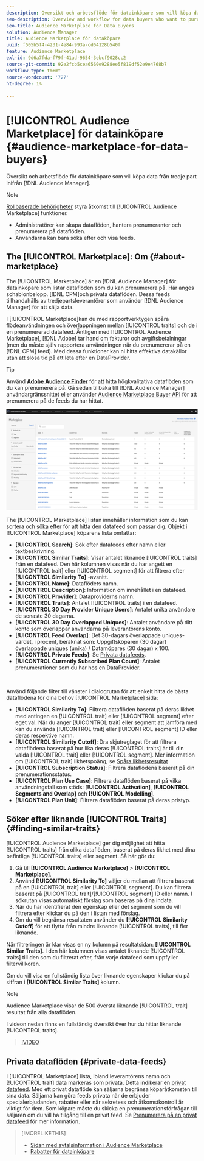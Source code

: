 ```yaml
---
description: Översikt och arbetsflöde för datainköpare som vill köpa data från tredje part inifrån Audience Manager
seo-description: Overview and workflow for data buyers who want to purchase third-party data from within Audience Manager
seo-title: Audience Marketplace for Data Buyers
solution: Audience Manager
title: Audience Marketplace för dataköpare
uuid: f505b5f4-4231-4e84-993a-cd64128b540f
feature: Audience Marketplace
exl-id: 9d6a7fda-f79f-41ad-9654-3ebcf9028cc2
source-git-commit: 92e2fcb5cea6560e9288ee5f819df52e9e4768b7
workflow-type: tm+mt
source-wordcount: '727'
ht-degree: 1%

---
```


# [!UICONTROL Audience Marketplace] för datainköpare {#audience-marketplace-for-data-buyers}

Översikt och arbetsflöde för datainköpare som vill köpa data från tredje part inifrån [!DNL Audience Manager].

>[!NOTE]
>[Rollbaserade behörigheter](../../../reporting/reports-dashboard.md) styra åtkomst till [!UICONTROL Audience Marketplace] funktioner.
>
>* Administratörer kan skapa dataflöden, hantera prenumeranter och prenumerera på dataflöden.
>* Användarna kan bara söka efter och visa feeds.


## The [!UICONTROL Marketplace]: Om {#about-marketplace}

The [!UICONTROL Marketplace] är en [!DNL Audience Manager] för datainköpare som listar dataflöden som du kan prenumerera på. Här anges schablonbelopp. [!DNL CPM]och privata dataflöden. Dessa feeds tillhandahålls av tredjepartsleverantörer som använder [!DNL Audience Manager] för att sälja data.

I [!UICONTROL Marketplace]kan du med rapportverktygen spåra flödeanvändningen och överlappningen mellan [!UICONTROL traits] och de i en prenumererad datafeed. Äntligen med [!UICONTROL Audience Marketplace], [!DNL Adobe] tar hand om fakturor och avgiftsbetalningar (men du måste själv rapportera användningen när du prenumererar på en [!DNL CPM] feed). Med dessa funktioner kan ni hitta effektiva datakällor utan att slösa tid på att leta efter en DataProvider.

>[!TIP]
>
>Använd **[Adobe Audience Finder](https://www.adobe-audience-finder.com/)** för att hitta högkvalitativa dataflöden som du kan prenumerera på. Gå sedan tillbaka till [!DNL Audience Manager] användargränssnittet eller använder [Audience Marketplace Buyer API](https://bank.demdex.com/portal/swagger/index.html#/Audience_Marketplace_Buyer_API) för att prenumerera på de feeds du har hittat.

![customer-marketplace-overview](assets/buyer-marketplace-overview.png)

The [!UICONTROL Marketplace] listan innehåller information som du kan sortera och söka efter för att hitta den datafeed som passar dig. Objekt i [!UICONTROL Marketplace] köparens lista omfattar:

* **[!UICONTROL Search]**: Sök efter datafeeds efter namn eller textbeskrivning.
* **[!UICONTROL Similar Traits]**: Visar antalet liknande [!UICONTROL traits] från en datafeed. Den här kolumnen visas när du har angett en [!UICONTROL trait] eller [!UICONTROL segment] för att filtrera efter **[!UICONTROL Similarity To]** -avsnitt.
* **[!UICONTROL Name]**: Dataflödets namn.
* **[!UICONTROL Description]**: Information om innehållet i en datafeed.
* **[!UICONTROL Provider]**: Dataproviderns namn.
* **[!UICONTROL Traits]**: Antalet [!UICONTROL traits] i en datafeed.
* **[!UICONTROL 30 Day Provider Unique Users]**: Antalet unika användare de senaste 30 dagarna.
* **[!UICONTROL 30 Day Overlapped Uniques]**: Antalet användare på ditt konto som överlappar användarna på leverantörens konto.
* **[!UICONTROL Feed Overlap]**: Det 30-dagars överlappade uniques-värdet, i procent, beräknat som: Uppgiftsköparen (30 dagar) överlappade uniques (unika) / Datamöpares (30 dagar) x 100.
* **[!UICONTROL Private Feeds]**: Se [Privata datafeeds](../../../features/audience-marketplace/marketplace-private-feeds.md).
* **[!UICONTROL Currently Subscribed Plan Count]**: Antalet prenumerationer som du har hos en DataProvider.

 

Använd följande filter till vänster i dialogrutan för att enkelt hitta de bästa dataflödena för dina behov [!UICONTROL Marketplace] sida:

* **[!UICONTROL Similarity To]**: Filtrera dataflöden baserat på deras likhet med antingen en [!UICONTROL trait] eller [!UICONTROL segment] efter eget val. När du anger [!UICONTROL trait] eller segment att jämföra med kan du använda [!UICONTROL trait] eller [!UICONTROL segment] ID eller deras respektive namn.
* **[!UICONTROL Similarity Cutoff]**: Dra skjutreglaget för att filtrera dataflödena baserat på hur lika deras [!UICONTROL traits] är till din valda [!UICONTROL trait] eller [!UICONTROL segment]. Mer information om [!UICONTROL trait] likhetspoäng, se [Spåra likhetsresultat](../../segments/trait-recommendations.md#trait-similarity-score)
* **[!UICONTROL Subscription Status]**: Filtrera dataflödena baserat på din prenumerationsstatus.
* **[!UICONTROL Plan Use Case]**: Filtrera dataflöden baserat på vilka användningsfall som stöds: **[!UICONTROL Activation]**, **[!UICONTROL Segments and Overlap]** och **[!UICONTROL Modelling]**.
* **[!UICONTROL Plan Unit]**: Filtrera dataflöden baserat på deras pristyp.

## Söker efter liknande [!UICONTROL Traits] {#finding-similar-traits}

[!UICONTROL Audience Marketplace] ger dig möjlighet att hitta [!UICONTROL traits] från olika dataflöden, baserat på deras likhet med dina befintliga [!UICONTROL traits] eller segment. Så här gör du:

1. Gå till **[!UICONTROL Audience Marketplace]** > **[!UICONTROL Marketplace]**.
2. Använd **[!UICONTROL Similarity To]** väljer du mellan att filtrera baserat på en [!UICONTROL trait] eller [!UICONTROL segment]. Du kan filtrera baserat på [!UICONTROL trait]/[!UICONTROL segment] ID eller namn. I sökrutan visas automatiskt förslag som baseras på dina indata.
3. När du har identifierat den egenskap eller det segment som du vill filtrera efter klickar du på den i listan med förslag.
4. Om du vill begränsa resultaten använder du **[!UICONTROL Similarity Cutoff]** för att flytta från mindre liknande [!UICONTROL traits], till fler liknande.

När filtreringen är klar visas en ny kolumn på resultatsidan: **[!UICONTROL Similar Traits]**. I den här kolumnen visas antalet liknande [!UICONTROL traits] till den som du filtrerat efter, från varje datafeed som uppfyller filtervillkoren.

Om du vill visa en fullständig lista över liknande egenskaper klickar du på siffran i **[!UICONTROL Similar Traits]** kolumn.

>[!NOTE]
>
> Audience Marketplace visar de 500 översta liknande [!UICONTROL trait] resultat från alla dataflöden.

I videon nedan finns en fullständig översikt över hur du hittar liknande [!UICONTROL traits].

>[!VIDEO](https://video.tv.adobe.com/v/29370/)

## Privata dataflöden {#private-data-feeds}

I [!UICONTROL Marketplace] lista, ibland leverantörens namn och [!UICONTROL trait] data markeras som privata. Detta indikerar en [privat datafeed](../../../features/audience-marketplace/marketplace-private-feeds.md). Med ett privat dataflöde kan säljarna begränsa köparåtkomsten till sina data. Säljarna kan göra feeds privata när de erbjuder specialerbjudanden, rabatter eller när sekretess och åtkomstkontroll är viktigt för dem. Som köpare måste du skicka en prenumerationsförfrågan till säljaren om du vill ha tillgång till en privat feed. Se [Prenumerera på en privat datafeed](../../../features/audience-marketplace/marketplace-data-buyers/marketplace-manage-subscriptions.md#subscript-private-data-feed) för mer information.

>[!MORELIKETHIS]
>
>* [Sidan med avtalsinformation i Audience Marketplace](../../../features/audience-marketplace/marketplace-data-buyers/marketplace-manage-subscriptions.md#marketplace-buyer-details)
>* [Rabatter för datainköpare](../../../features/audience-marketplace/marketplace-data-buyers/marketplace-manage-subscriptions.md#buyer-discount)

